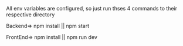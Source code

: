 All env variables are configured, so just run thses 4 commands to their respective directory


Backend=>
npm install
||
npm start

FrontEnd=>
npm install
||
npm run dev



